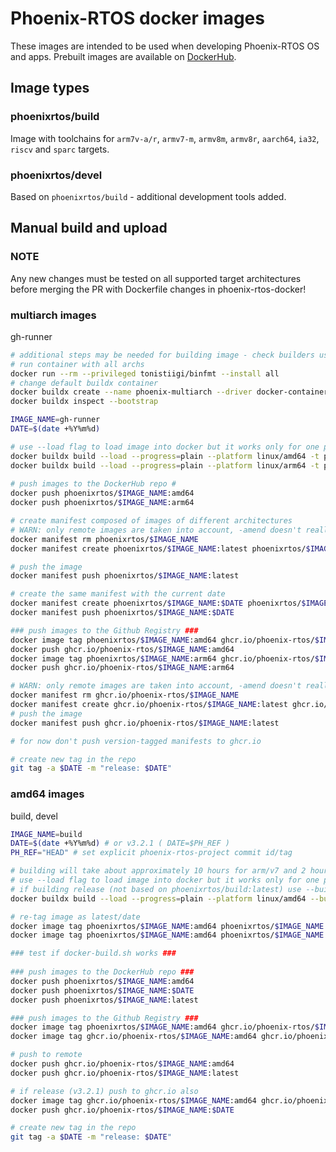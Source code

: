 # Phoenix-RTOS docker images

These images are intended to be used when developing Phoenix-RTOS OS and apps.
Prebuilt images are available on [DockerHub](https://hub.docker.com/r/phoenixrtos/build).

## Image types

### phoenixrtos/build

Image with toolchains for `arm7v-a/r`, `armv7-m`, `armv8m`, `armv8r`,
`aarch64`, `ia32`, `riscv` and `sparc` targets.

### phoenixrtos/devel

Based on `phoenixrtos/build` - additional development tools added.

## Manual build and upload

### NOTE

Any new changes must be tested on all supported target architectures before merging the PR with Dockerfile changes in phoenix-rtos-docker! 

### multiarch images

gh-runner

```bash
# additional steps may be needed for building image - check builders using command docker buildx ls
# run container with all archs
docker run --rm --privileged tonistiigi/binfmt --install all
# change default buildx container
docker buildx create --name phoenix-multiarch --driver docker-container --use
docker buildx inspect --bootstrap

IMAGE_NAME=gh-runner
DATE=$(date +%Y%m%d)

# use --load flag to load image into docker but it works only for one platform
docker buildx build --load --progress=plain --platform linux/amd64 -t phoenixrtos/$IMAGE_NAME:amd64 -f $IMAGE_NAME/Dockerfile $IMAGE_NAME
docker buildx build --load --progress=plain --platform linux/arm64 -t phoenixrtos/$IMAGE_NAME:arm64 -f $IMAGE_NAME/Dockerfile $IMAGE_NAME
 
# push images to the DockerHub repo #
docker push phoenixrtos/$IMAGE_NAME:amd64
docker push phoenixrtos/$IMAGE_NAME:arm64

# create manifest composed of images of different architectures
# WARN: only remote images are taken into account, -amend doesn't really work
docker manifest rm phoenixrtos/$IMAGE_NAME
docker manifest create phoenixrtos/$IMAGE_NAME:latest phoenixrtos/$IMAGE_NAME:amd64 phoenixrtos/$IMAGE_NAME:arm64

# push the image
docker manifest push phoenixrtos/$IMAGE_NAME:latest

# create the same manifest with the current date
docker manifest create phoenixrtos/$IMAGE_NAME:$DATE phoenixrtos/$IMAGE_NAME:amd64 phoenixrtos/$IMAGE_NAME:arm64
docker manifest push phoenixrtos/$IMAGE_NAME:$DATE

### push images to the Github Registry ###
docker image tag phoenixrtos/$IMAGE_NAME:amd64 ghcr.io/phoenix-rtos/$IMAGE_NAME:amd64
docker push ghcr.io/phoenix-rtos/$IMAGE_NAME:amd64
docker image tag phoenixrtos/$IMAGE_NAME:arm64 ghcr.io/phoenix-rtos/$IMAGE_NAME:arm64
docker push ghcr.io/phoenix-rtos/$IMAGE_NAME:arm64

# WARN: only remote images are taken into account, -amend doesn't really work
docker manifest rm ghcr.io/phoenix-rtos/$IMAGE_NAME
docker manifest create ghcr.io/phoenix-rtos/$IMAGE_NAME:latest ghcr.io/phoenix-rtos/$IMAGE_NAME:arm64 ghcr.io/phoenix-rtos/$IMAGE_NAME:amd64
# push the image
docker manifest push ghcr.io/phoenix-rtos/$IMAGE_NAME:latest

# for now don't push version-tagged manifests to ghcr.io

# create new tag in the repo
git tag -a $DATE -m "release: $DATE"
```

### amd64 images

build, devel

```bash
IMAGE_NAME=build
DATE=$(date +%Y%m%d) # or v3.2.1 ( DATE=$PH_REF )
PH_REF="HEAD" # set explicit phoenix-rtos-project commit id/tag

# building will take about approximately 10 hours for arm/v7 and 2 hours for amd64 - after that test if it builds all TARGETs from phoenix-rtos-project
# use --load flag to load image into docker but it works only for one platform
# if building release (not based on phoenixrtos/build:latest) use --build-arg BASE_IMAGE_VERSION=$PH_REF
docker buildx build --load --progress=plain --platform linux/amd64 --build-arg PHOENIX_PROJECT_REF=$PH_REF -t phoenixrtos/$IMAGE_NAME:amd64 -f $IMAGE_NAME/Dockerfile $IMAGE_NAME

# re-tag image as latest/date
docker image tag phoenixrtos/$IMAGE_NAME:amd64 phoenixrtos/$IMAGE_NAME:latest
docker image tag phoenixrtos/$IMAGE_NAME:amd64 phoenixrtos/$IMAGE_NAME:$DATE

### test if docker-build.sh works ###
 
### push images to the DockerHub repo ###
docker push phoenixrtos/$IMAGE_NAME:amd64
docker push phoenixrtos/$IMAGE_NAME:$DATE
docker push phoenixrtos/$IMAGE_NAME:latest

### push images to the Github Registry ###
docker image tag phoenixrtos/$IMAGE_NAME:amd64 ghcr.io/phoenix-rtos/$IMAGE_NAME:amd64
docker image tag ghcr.io/phoenix-rtos/$IMAGE_NAME:amd64 ghcr.io/phoenix-rtos/$IMAGE_NAME:latest

# push to remote
docker push ghcr.io/phoenix-rtos/$IMAGE_NAME:amd64
docker push ghcr.io/phoenix-rtos/$IMAGE_NAME:latest

# if release (v3.2.1) push to ghcr.io also
docker image tag ghcr.io/phoenix-rtos/$IMAGE_NAME:amd64 ghcr.io/phoenix-rtos/$IMAGE_NAME:$DATE
docker push ghcr.io/phoenix-rtos/$IMAGE_NAME:$DATE

# create new tag in the repo
git tag -a $DATE -m "release: $DATE"
```
